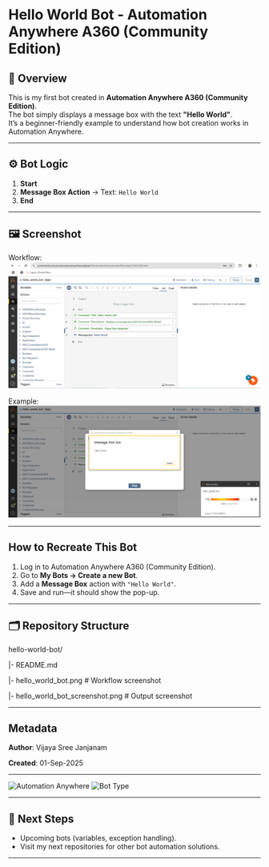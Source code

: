 # Hello World Bot - Automation Anywhere A360 (Community Edition)

## 📌 Overview
This is my first bot created in **Automation Anywhere A360 (Community Edition)**.  
The bot simply displays a message box with the text **"Hello World"**.  
It’s a beginner-friendly example to understand how bot creation works in Automation Anywhere.

---

## ⚙️ Bot Logic
1. **Start**  
2. **Message Box Action** → Text: `Hello World`  
3. **End**

---

## 🖼️ Screenshot

Workflow:
![Hello World Bot Workflow](hello_world_bot.png) 

Example:  
![Hello World Bot Output](hello_world_bot_screenshot.png)

---

## How to Recreate This Bot  
1. Log in to Automation Anywhere A360 (Community Edition).  
2. Go to **My Bots → Create a new Bot**.  
3. Add a **Message Box** action with `"Hello World"`.  
4. Save and run—it should show the pop-up.

---

## 🗂️ Repository Structure
hello-world-bot/

|- README.md

|- hello_world_bot.png # Workflow screenshot

|- hello_world_bot_screenshot.png # Output screenshot

---

## Metadata  
**Author**: Vijaya Sree Janjanam

**Created**: 01-Sep-2025

---

![Automation Anywhere](https://img.shields.io/badge/Automation%20Anywhere-A360-orange)
![Bot Type](https://img.shields.io/badge/Bot-Hello%20World-blue)

---

## 🚀 Next Steps
- Upcoming bots (variables, exception handling).
- Visit my next repositories for other bot automation solutions.

---
